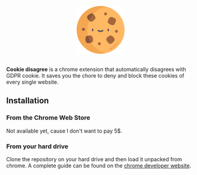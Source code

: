 <p align="center" style="margin-bottom: 30px">
    <img src="images/cookie_disagree_128.png">
</p>

**Cookie disagree** is a chrome extension that automatically disagrees with GDPR cookie. It saves you the chore to deny and block these cookies of every single website.

## Installation


### From the Chrome Web Store

Not available yet, cause I don't want to pay 5$.

### From your hard drive

Clone the repository on your hard drive and then load it unpacked from chrome. A complete guide can be found on the <a href="https://developer.chrome.com/docs/extensions/mv3/getstarted/#unpacked" target="_blank">chrome developer website</a>.